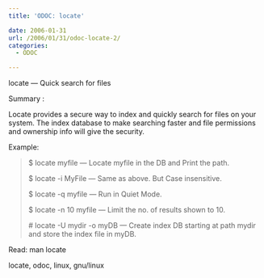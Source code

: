 ```yaml
---
title: 'ODOC: locate'

date: 2006-01-31
url: /2006/01/31/odoc-locate-2/
categories:
  - ODOC

---
```

locate &#8212; Quick search for files

Summary :

Locate provides a secure way to index and quickly search for files on your system. The index database to make searching faster and file permissions and ownership info will give the security.

Example:

> $ locate myfile &#8212; Locate myfile in the DB and Print the path.
> 
> $ locate -i MyFile &#8212; Same as above. But Case insensitive.
> 
> $ locate -q myfile &#8212; Run in Quiet Mode.
> 
> $ locate -n 10 myfile &#8212; Limit the no. of results shown to 10.
> 
> \# locate -U mydir -o myDB &#8212; Create index DB starting at path mydir and store the index file in myDB.

Read: man locate

<tags>locate, odoc, linux, gnu/linux</tags>
